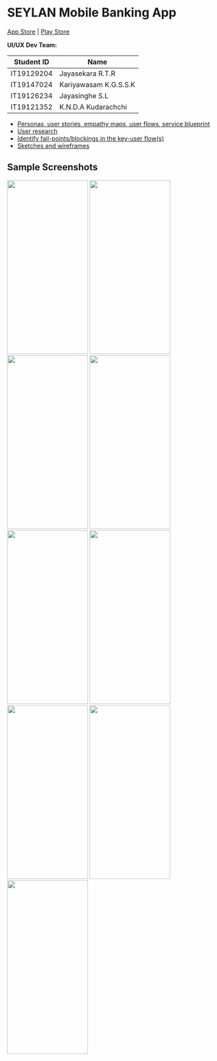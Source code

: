 # SEYLAN Mobile Banking App
[App Store](https://apps.apple.com/lk/app/seylan-mobile-banking-app/id1061045338) | [Play Store](https://play.google.com/store/apps/details?id=com.fg.seylan&hl=en&gl=US)

**UI/UX Dev Team:**

| Student ID | Name                  |
|------------|-----------------------|
| IT19129204 | Jayasekara R.T.R      |
| IT19147024 | Kariyawasam K.G.S.S.K |
| IT19126234 | Jayasinghe S.L        |
| IT19121352 | K.N.D.A Kudarachchi   |

* [Personas, user stories, empathy maps, user flows, service blueprint](https://github.com/rukshan99/Seylan-mobile-banking-app/tree/main/Lab-03)
* [User research](https://github.com/rukshan99/Seylan-mobile-banking-app/tree/main/Lab-04)
* [Identify fail-points/blockings in the key-user flow(s)](https://github.com/rukshan99/Seylan-mobile-banking-app/tree/main/Lab-05)
* [Sketches and wireframes](https://github.com/rukshan99/Seylan-mobile-banking-app/tree/main/Lab-06)
## Sample Screenshots
<img src="https://user-images.githubusercontent.com/68691231/137513563-b4dcacdb-0052-4dcc-ae12-33f9b687bf34.png" width="188" height="405">              <img src="https://user-images.githubusercontent.com/68691231/137511628-a354a4ae-b0b7-4d1a-a3f0-1adb1fae88ff.png" width="188" height="405">              <img src="https://user-images.githubusercontent.com/68691231/137514436-d2bd1116-dbbb-49b5-956f-ffdf52ec9c78.png" width="188" height="405">              <img src="https://user-images.githubusercontent.com/68691231/137513898-827ea0cc-adb0-44cb-ae36-b51ae4f1cb6d.png" width="188" height="405">
<img src="https://user-images.githubusercontent.com/68691231/137513698-76e05b3a-edfc-4b63-8adf-b062a26b3c9c.png" width="188" height="405">              <img src="https://user-images.githubusercontent.com/68691231/137515101-81bee25e-b02e-47b6-b9da-deeac5b1f56b.png" width="188" height="405">              <img src="https://user-images.githubusercontent.com/68691231/137514191-12ec8797-ed74-48e1-ac74-f004d5842d4b.png" width="188" height="405">              <img src="https://user-images.githubusercontent.com/68691231/137514328-50073b39-fb65-465a-b3bf-c0c309dfa595.png" width="188" height="405">              <img src="https://user-images.githubusercontent.com/68691231/137514665-d549094e-2f81-44aa-abb2-7b832cae3c4f.png" width="188" height="405">          
